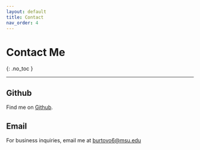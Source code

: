 ```yaml
---
layout: default
title: Contact
nav_order: 4
---
```


# Contact Me
{: .no_toc }

---

## Github

Find me on [Github](https://github.com/Bucksly).

## Email

For business inquiries, email me at [burtovo6@msu.edu](https://outlook.live.com/mail/0/)
